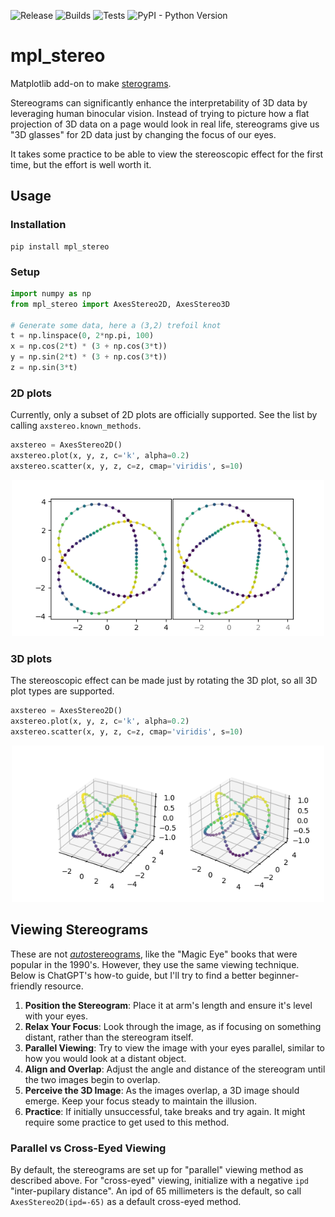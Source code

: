 ![Release](https://img.shields.io/github/v/release/scottshambaugh/mpl_stereo?sort=semver)
![Builds](https://github.com/scottshambaugh/mpl_stereo/actions/workflows/builds.yml/badge.svg)
![Tests](https://github.com/scottshambaugh/mpl_stereo/actions/workflows/tests.yml/badge.svg)
![PyPI - Python Version](https://img.shields.io/pypi/pyversions/mpl_stereo)

# mpl_stereo
Matplotlib add-on to make [sterograms](https://en.wikipedia.org/wiki/Stereoscopy).

Stereograms can significantly enhance the interpretability of 3D data by leveraging human binocular vision. Instead of trying to picture how a flat projection of 3D data on a page would look in real life, stereograms give us "3D glasses" for 2D data just by changing the focus of our eyes.

It takes some practice to be able to view the stereoscopic effect for the first time, but the effort is well worth it.

## Usage
### Installation
```
pip install mpl_stereo
```
### Setup
```python
import numpy as np
from mpl_stereo import AxesStereo2D, AxesStereo3D

# Generate some data, here a (3,2) trefoil knot
t = np.linspace(0, 2*np.pi, 100)
x = np.cos(2*t) * (3 + np.cos(3*t))
y = np.sin(2*t) * (3 + np.cos(3*t))
z = np.sin(3*t)
```

### 2D plots
Currently, only a subset of 2D plots are officially supported. See the list by calling `axstereo.known_methods`.
```python
axstereo = AxesStereo2D()
axstereo.plot(x, y, z, c='k', alpha=0.2)
axstereo.scatter(x, y, z, c=z, cmap='viridis', s=10)
```
<p float="left" align="center">
<img width="500" height="250" src="https://raw.githubusercontent.com/scottshambaugh/mpl_stereo/main/docs/trefoil_2d.png">
</p>

### 3D plots
The stereoscopic effect can be made just by rotating the 3D plot, so all 3D plot types are supported.
```python
axstereo = AxesStereo2D()
axstereo.plot(x, y, z, c='k', alpha=0.2)
axstereo.scatter(x, y, z, c=z, cmap='viridis', s=10)
```
<p float="left" align="center">
<img width="500" height="250" src="https://raw.githubusercontent.com/scottshambaugh/mpl_stereo/main/docs/trefoil_3d.png">
</p>

## Viewing Stereograms

These are not [*auto*stereograms](https://en.wikipedia.org/wiki/Autostereogram), like the "Magic Eye" books that were popular in the 1990's. However, they use the same viewing technique. Below is ChatGPT's how-to guide, but I'll try to find a better beginner-friendly resource.

1) **Position the Stereogram**: Place it at arm's length and ensure it's level with your eyes.
2) **Relax Your Focus**: Look through the image, as if focusing on something distant, rather than the stereogram itself.
3) **Parallel Viewing**: Try to view the image with your eyes parallel, similar to how you would look at a distant object.
4) **Align and Overlap**: Adjust the angle and distance of the stereogram until the two images begin to overlap.
5) **Perceive the 3D Image**: As the images overlap, a 3D image should emerge. Keep your focus steady to maintain the illusion.
6) **Practice**: If initially unsuccessful, take breaks and try again. It might require some practice to get used to this method.

### Parallel vs Cross-Eyed Viewing
By default, the stereograms are set up for "parallel" viewing method as described above. For "cross-eyed" viewing, initialize with a negative `ipd` "inter-pupilary distance". An ipd of 65 millimeters is the default, so call `AxesStereo2D(ipd=-65)` as a default cross-eyed method.
